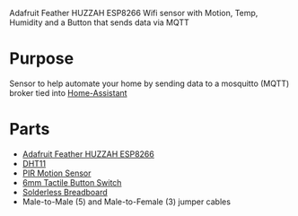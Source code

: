 Adafruit Feather HUZZAH ESP8266 Wifi sensor with Motion, Temp, Humidity and a Button that sends data via MQTT

# Purpose
Sensor to help automate your home by sending data to a mosquitto (MQTT) broker tied into [Home-Assistant](https://home-assistant.io) 

# Parts
  * [Adafruit Feather HUZZAH ESP8266](https://learn.adafruit.com/adafruit-feather-huzzah-esp8266/overview)
  * [DHT11](https://www.adafruit.com/product/386)
  * [PIR Motion Sensor](https://www.adafruit.com/products/189)
  * [6mm Tactile Button Switch](https://www.adafruit.com/products/367)
  * [Solderless Breadboard](https://www.amazon.com/BB400-Solderless-Plug-BreadBoard-tie-points/dp/B0040Z1ERO)
  * Male-to-Male (5) and Male-to-Female (3) jumper cables 
